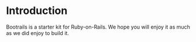 # Introduction

Bootrails is a starter kit for Ruby-on-Rails. We hope you will enjoy it as much as we did enjoy to build it.
